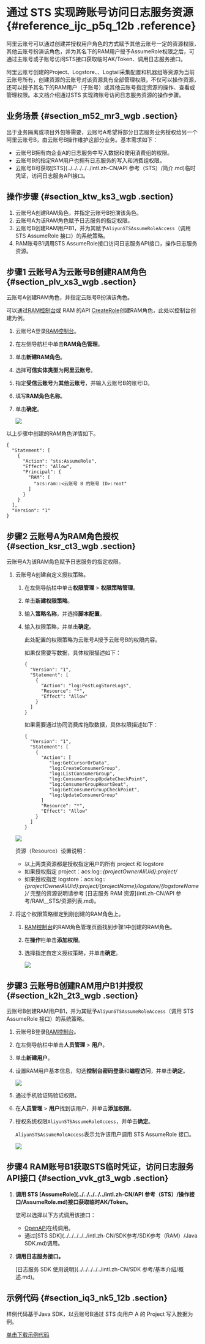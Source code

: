# 通过 STS 实现跨账号访问日志服务资源 {#reference_ijc_p5q_12b .reference}

阿里云账号可以通过创建并授权用户角色的方式赋予其他云账号一定的资源权限，其他云账号扮演该角色，并为其名下的RAM用户授予AssumeRole权限之后，可通过主账号或子账号访问STS接口获取临时AK/Token、调用日志服务接口。

阿里云账号创建的Project、Logstore、、Logtail采集配置和机器组等资源为当前云账号所有，创建资源的云账号对该资源具有全部管理权限，不仅可以操作资源，还可以授予其名下的RAM用户（子账号）或其他云账号指定资源的操作、查看或管理权限。本文档介绍通过STS 实现跨账号访问日志服务资源的操作步骤。

## 业务场景 {#section_m52_mr3_wgb .section}

出于业务隔离或项目外包等需要，云账号A希望将部分日志服务业务授权给另一个阿里云账号B，由云账号B操作维护这部分业务。基本需求如下：

-   云账号B拥有向企业A的日志服务中写入数据和使用消费组的权限。
-   云账号B的指定RAM用户也拥有日志服务的写入和消费组权限。
-   云账号B可获取[STS](../../../../../intl.zh-CN/API 参考（STS）/简介.md)临时凭证，访问日志服务API接口。

## 操作步骤 {#section_ktw_ks3_wgb .section}

1.  云账号A创建RAM角色，并指定云账号B扮演该角色。
2.  云账号A为该RAM角色赋予日志服务的指定权限。
3.  云账号B创建RAM用户B1，并为其赋予`AliyunSTSAssumeRoleAccess`（调用 STS AssumeRole 接口）的系统策略。
4.  RAM账号B1调用STS AssumeRole接口访问日志服务API接口，操作日志服务资源。

## 步骤1 云账号A为云账号B创建RAM角色 {#section_plv_xs3_wgb .section}

云账号A创建RAM角色，并指定云账号B扮演该角色。

可以通过[RAM控制台](https://ram.console.aliyun.com/#/role/list)或 RAM 的API [CreateRole](https://api.aliyun.com/?product=Ram&api=CreateRole#/?product=Ram&api=CreateRole)创建RAM角色，此处以控制台创建为例。

1.  云账号A登录[RAM控制台](https://ram.console.aliyun.com/#/role/list)。
2.  在左侧导航栏中单击**RAM角色管理**。
3.  单击**新建RAM角色**。
4.  选择**可信实体类型**为**阿里云账号**。
5.  指定**受信云账号**为**其他云账号**，并输入云账号B的账号ID。
6.  填写**RAM角色名称**。
7.  单击**确定**。

    ![](http://static-aliyun-doc.oss-cn-hangzhou.aliyuncs.com/assets/img/13263/155322095239397_zh-CN.png)


以上步骤中创建的RAM角色详情如下。

```
{
  "Statement": [
    {
      "Action": "sts:AssumeRole",
      "Effect": "Allow",
      "Principal": {
        "RAM": [
          "acs:ram::<云账号 B 的账号 ID>:root"
        ]
      }
    }
  ],
  "Version": "1"
}
```

## 步骤2 云账号A为RAM角色授权 {#section_ksr_ct3_wgb .section}

云账号A为该RAM角色赋予日志服务的指定权限。

1.  云账号A创建自定义授权策略。

    1.  在左侧导航栏中单击**权限管理** \> **权限策略管理**。
    2.  单击**新建权限策略**。
    3.  输入**策略名称**，并选择**脚本配置**。
    4.  输入权限策略，并单击**确定**。

        此处配置的权限策略为云账号A授予云账号B的权限内容。

        如果仅需要写数据，具体权限描述如下：

        ```
        {
          "Version": "1",
          "Statement": [
            {
              "Action": "log:PostLogStoreLogs",
              "Resource": "*",
              "Effect": "Allow"
            }
          ]
        }
        ```

        如果需要通过协同消费库拖取数据，具体权限描述如下：

        ```
        {
          "Version": "1",
          "Statement": [
            {
              "Action": [
                 "log:GetCursorOrData",
                 "log:CreateConsumerGroup",
                 "log:ListConsumerGroup",
                 "log:ConsumerGroupUpdateCheckPoint",
                 "log:ConsumerGroupHeartBeat",
                 "log:GetConsumerGroupCheckPoint",
                 "log:UpdateConsumerGroup"
              ]
              "Resource": "*",
              "Effect": "Allow"
            }
          ]
        }
        ```

    ![](http://static-aliyun-doc.oss-cn-hangzhou.aliyuncs.com/assets/img/13263/155322095239398_zh-CN.png)

    资源（Resource）设置说明：

    -   以上两类资源都是授权指定用户的所有 project 和 logstore
    -   如果授权指定 project：acs:log:*:\{projectOwnerAliUid\}:project/*
    -   如果授权指定 logstore：acs:log:*:\{projectOwnerAliUid\}:project/\{projectName\}/logstore/\{logstoreName\}/*
    完整的资源说明请参考 [日志服务 RAM 资源](intl.zh-CN/API 参考/RAM__STS/资源列表.md)。

2.  将这个权限策略绑定到刚创建的RAM角色上。
    1.  [RAM控制台](https://ram.console.aliyun.com/#/role/list)的RAM角色管理页面找到步骤1中创建的RAM角色。
    2.  在**操作**栏单击**添加权限**。
    3.  选择指定自定义授权策略，并单击**确定**。

        ![](http://static-aliyun-doc.oss-cn-hangzhou.aliyuncs.com/assets/img/13263/155322095339399_zh-CN.png)


## 步骤3 云账号B创建RAM用户B1并授权 {#section_k2h_2t3_wgb .section}

云账号B创建RAM用户B1，并为其赋予`AliyunSTSAssumeRoleAccess`（调用 STS AssumeRole 接口）的系统策略。

1.  云账号B登录[RAM控制台](https://ram.console.aliyun.com/#/role/list)。
2.  在左侧导航栏中单击**人员管理** \> **用户**。
3.  单击**新建用户**。
4.  设置RAM用户基本信息，勾选**控制台密码登录**和**编程访问**，并单击**确定**。

    ![](http://static-aliyun-doc.oss-cn-hangzhou.aliyuncs.com/assets/img/13263/155322095339400_zh-CN.png)

5.  通过手机验证码验证权限。
6.  在**人员管理** \> **用户**找到该用户，并单击**添加权限**。
7.  授权系统权限`AliyunSTSAssumeRoleAccess`，并单击**确定**。

    `AliyunSTSAssumeRoleAccess`表示允许该用户调用 STS AssumeRole 接口。

    ![](http://static-aliyun-doc.oss-cn-hangzhou.aliyuncs.com/assets/img/13263/155322095339401_zh-CN.png)


## 步骤4 RAM账号B1获取STS临时凭证，访问日志服务API接口 {#section_vvk_gt3_wgb .section}

1.  **调用 STS [AssumeRole](../../../../../intl.zh-CN/API 参考（STS）/操作接口/AssumeRole.md)接口获取临时AK/Token。**

    您可以选择以下方式调用该接口：

    -   [OpenAPI](https://api.aliyun.com/#/?product=Sts&api=AssumeRole)在线调用。
    -   通过[STS SDK](../../../../../intl.zh-CN/SDK参考/SDK参考（RAM）/Java SDK.md)调用。
2.  **调用日志服务接口。**

    [日志服务 SDK 使用说明](../../../../../intl.zh-CN/SDK 参考/基本介绍/概述.md)。


## 示例代码 {#section_iq3_nk5_12b .section}

样例代码基于Java SDK，以云账号B通过 STS 向用户 A 的 Project 写入数据为例。

[单击下载示例代码](http://docs-aliyun.cn-hangzhou.oss.aliyun-inc.com/assets/attach/47277/cn_zh/1479281238498/StsSample.java)

